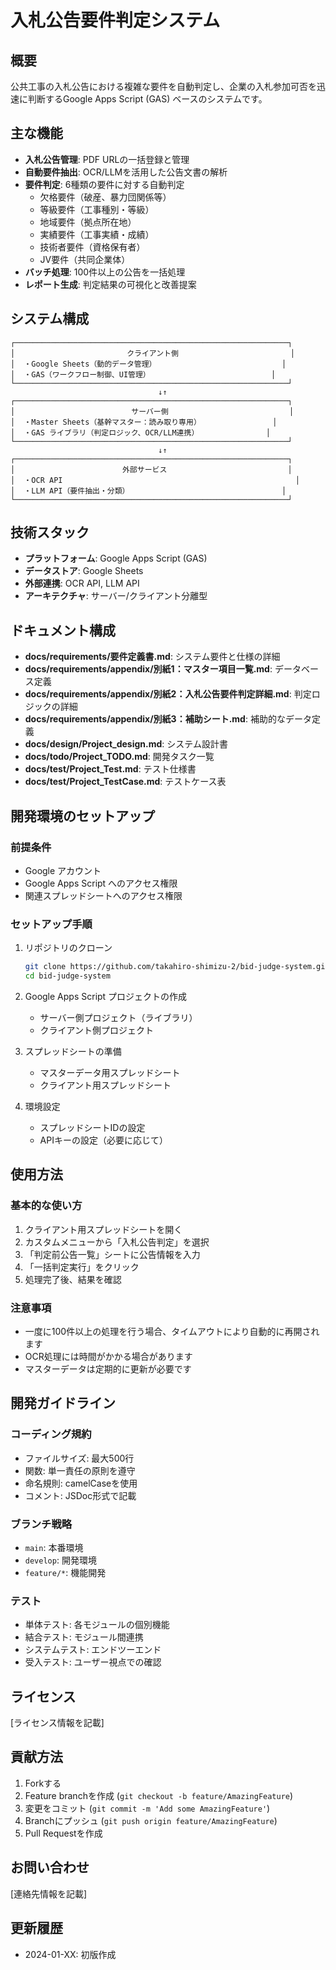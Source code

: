 # 入札公告要件判定システム

## 概要
公共工事の入札公告における複雑な要件を自動判定し、企業の入札参加可否を迅速に判断するGoogle Apps Script (GAS) ベースのシステムです。

## 主な機能
- **入札公告管理**: PDF URLの一括登録と管理
- **自動要件抽出**: OCR/LLMを活用した公告文書の解析
- **要件判定**: 6種類の要件に対する自動判定
  - 欠格要件（破産、暴力団関係等）
  - 等級要件（工事種別・等級）
  - 地域要件（拠点所在地）
  - 実績要件（工事実績・成績）
  - 技術者要件（資格保有者）
  - JV要件（共同企業体）
- **バッチ処理**: 100件以上の公告を一括処理
- **レポート生成**: 判定結果の可視化と改善提案

## システム構成
```
┌─────────────────────────────────────────────────────────────┐
│                         クライアント側                         │
│  ・Google Sheets（動的データ管理）                            │
│  ・GAS（ワークフロー制御、UI管理）                           │
└─────────────────────────────────────────────────────────────┘
                                 ↓↑
┌─────────────────────────────────────────────────────────────┐
│                          サーバー側                           │
│  ・Master Sheets（基幹マスター：読み取り専用）                │
│  ・GAS ライブラリ（判定ロジック、OCR/LLM連携）               │
└─────────────────────────────────────────────────────────────┘
                                 ↓↑
┌─────────────────────────────────────────────────────────────┐
│                        外部サービス                           │
│  ・OCR API                                                    │
│  ・LLM API（要件抽出・分類）                                  │
└─────────────────────────────────────────────────────────────┘
```

## 技術スタック
- **プラットフォーム**: Google Apps Script (GAS)
- **データストア**: Google Sheets
- **外部連携**: OCR API, LLM API
- **アーキテクチャ**: サーバー/クライアント分離型

## ドキュメント構成
- **docs/requirements/要件定義書.md**: システム要件と仕様の詳細
- **docs/requirements/appendix/別紙1：マスター項目一覧.md**: データベース定義
- **docs/requirements/appendix/別紙2：入札公告要件判定詳細.md**: 判定ロジックの詳細
- **docs/requirements/appendix/別紙3：補助シート.md**: 補助的なデータ定義
- **docs/design/Project_design.md**: システム設計書
- **docs/todo/Project_TODO.md**: 開発タスク一覧
- **docs/test/Project_Test.md**: テスト仕様書
- **docs/test/Project_TestCase.md**: テストケース表

## 開発環境のセットアップ

### 前提条件
- Google アカウント
- Google Apps Script へのアクセス権限
- 関連スプレッドシートへのアクセス権限

### セットアップ手順
1. リポジトリのクローン
   ```bash
   git clone https://github.com/takahiro-shimizu-2/bid-judge-system.git
   cd bid-judge-system
   ```

2. Google Apps Script プロジェクトの作成
   - サーバー側プロジェクト（ライブラリ）
   - クライアント側プロジェクト

3. スプレッドシートの準備
   - マスターデータ用スプレッドシート
   - クライアント用スプレッドシート

4. 環境設定
   - スプレッドシートIDの設定
   - APIキーの設定（必要に応じて）

## 使用方法

### 基本的な使い方
1. クライアント用スプレッドシートを開く
2. カスタムメニューから「入札公告判定」を選択
3. 「判定前公告一覧」シートに公告情報を入力
4. 「一括判定実行」をクリック
5. 処理完了後、結果を確認

### 注意事項
- 一度に100件以上の処理を行う場合、タイムアウトにより自動的に再開されます
- OCR処理には時間がかかる場合があります
- マスターデータは定期的に更新が必要です

## 開発ガイドライン

### コーディング規約
- ファイルサイズ: 最大500行
- 関数: 単一責任の原則を遵守
- 命名規則: camelCaseを使用
- コメント: JSDoc形式で記載

### ブランチ戦略
- `main`: 本番環境
- `develop`: 開発環境
- `feature/*`: 機能開発

### テスト
- 単体テスト: 各モジュールの個別機能
- 結合テスト: モジュール間連携
- システムテスト: エンドツーエンド
- 受入テスト: ユーザー視点での確認

## ライセンス
[ライセンス情報を記載]

## 貢献方法
1. Forkする
2. Feature branchを作成 (`git checkout -b feature/AmazingFeature`)
3. 変更をコミット (`git commit -m 'Add some AmazingFeature'`)
4. Branchにプッシュ (`git push origin feature/AmazingFeature`)
5. Pull Requestを作成

## お問い合わせ
[連絡先情報を記載]

## 更新履歴
- 2024-01-XX: 初版作成